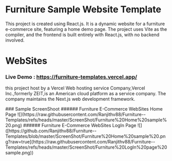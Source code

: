 # Furniture Sample Website Template 
This project is created using React.js. It is a dynamic website for a furniture e-commerce site, featuring a home demo page. The project uses Vite as the compiler, and the frontend is built entirely with React.js, with no backend involved.

# WebSites 
### Live Demo : <https://furniture-templates.vercel.app/>
<p>this project host by a Vercel Web hosting service Company,Vercel Inc.,formerly ZEIT,is an American cloud platform as a service company. The company maintains the Next.js web development framework.</p>
### Sample ScreenShoot 
###### Furniture E-Commerce WebSites Home Page 
![](https://raw.githubusercontent.com/Ranjithv88/Furniture--Templates/refs/heads/master/ScreenShot/Furniture%20Home%20sample%20.png)
###### Furniture E-Commerce WebSites LogIn Page 
![]([https://github.com/Ranjithv88/Furniture--Templates/blob/master/ScreenShot/Furniture%20Home%20sample%20.png?raw=true](https://raw.githubusercontent.com/Ranjithv88/Furniture--Templates/refs/heads/master/ScreenShot/Furniture%20LogIn%20page%20sample.png))

